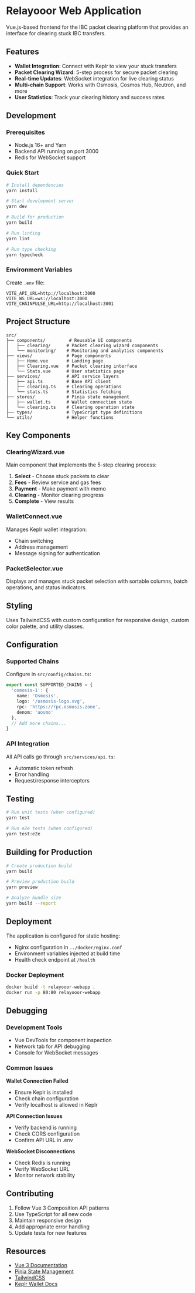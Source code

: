 # Relayooor Web Application

Vue.js-based frontend for the IBC packet clearing platform that provides an interface for clearing stuck IBC transfers.

## Features

- **Wallet Integration**: Connect with Keplr to view your stuck transfers
- **Packet Clearing Wizard**: 5-step process for secure packet clearing
- **Real-time Updates**: WebSocket integration for live clearing status
- **Multi-chain Support**: Works with Osmosis, Cosmos Hub, Neutron, and more
- **User Statistics**: Track your clearing history and success rates

## Development

### Prerequisites
- Node.js 16+ and Yarn
- Backend API running on port 3000
- Redis for WebSocket support

### Quick Start

```bash
# Install dependencies
yarn install

# Start development server
yarn dev

# Build for production
yarn build

# Run linting
yarn lint

# Run type checking
yarn typecheck
```

### Environment Variables

Create `.env` file:
```env
VITE_API_URL=http://localhost:3000
VITE_WS_URL=ws://localhost:3000
VITE_CHAINPULSE_URL=http://localhost:3001
```

## Project Structure

```
src/
├── components/         # Reusable UI components
│   ├── clearing/      # Packet clearing wizard components
│   └── monitoring/    # Monitoring and analytics components
├── views/             # Page components
│   ├── Home.vue       # Landing page
│   ├── Clearing.vue   # Packet clearing interface
│   └── Stats.vue      # User statistics page
├── services/          # API service layers
│   ├── api.ts         # Base API client
│   ├── clearing.ts    # Clearing operations
│   └── stats.ts       # Statistics fetching
├── stores/            # Pinia state management
│   ├── wallet.ts      # Wallet connection state
│   └── clearing.ts    # Clearing operation state
├── types/             # TypeScript type definitions
└── utils/             # Helper functions
```

## Key Components

### ClearingWizard.vue
Main component that implements the 5-step clearing process:
1. **Select** - Choose stuck packets to clear
2. **Fees** - Review service and gas fees
3. **Payment** - Make payment with memo
4. **Clearing** - Monitor clearing progress
5. **Complete** - View results

### WalletConnect.vue
Manages Keplr wallet integration:
- Chain switching
- Address management
- Message signing for authentication

### PacketSelector.vue
Displays and manages stuck packet selection with sortable columns, batch operations, and status indicators.

## Styling

Uses TailwindCSS with custom configuration for responsive design, custom color palette, and utility classes.

## Configuration

### Supported Chains
Configure in `src/config/chains.ts`:
```typescript
export const SUPPORTED_CHAINS = {
  'osmosis-1': {
    name: 'Osmosis',
    logo: '/osmosis-logo.svg',
    rpc: 'https://rpc.osmosis.zone',
    denom: 'uosmo'
  },
  // Add more chains...
}
```

### API Integration
All API calls go through `src/services/api.ts`:
- Automatic token refresh
- Error handling
- Request/response interceptors

## Testing

```bash
# Run unit tests (when configured)
yarn test

# Run e2e tests (when configured)
yarn test:e2e
```

## Building for Production

```bash
# Create production build
yarn build

# Preview production build
yarn preview

# Analyze bundle size
yarn build --report
```

## Deployment

The application is configured for static hosting:
- Nginx configuration in `../docker/nginx.conf`
- Environment variables injected at build time
- Health check endpoint at `/health`

### Docker Deployment
```bash
docker build -t relayooor-webapp .
docker run -p 80:80 relayooor-webapp
```

## Debugging

### Development Tools
- Vue DevTools for component inspection
- Network tab for API debugging
- Console for WebSocket messages

### Common Issues

**Wallet Connection Failed**
- Ensure Keplr is installed
- Check chain configuration
- Verify localhost is allowed in Keplr

**API Connection Issues**
- Verify backend is running
- Check CORS configuration
- Confirm API URL in .env

**WebSocket Disconnections**
- Check Redis is running
- Verify WebSocket URL
- Monitor network stability

## Contributing

1. Follow Vue 3 Composition API patterns
2. Use TypeScript for all new code
3. Maintain responsive design
4. Add appropriate error handling
5. Update tests for new features

## Resources

- [Vue 3 Documentation](https://vuejs.org/)
- [Pinia State Management](https://pinia.vuejs.org/)
- [TailwindCSS](https://tailwindcss.com/)
- [Keplr Wallet Docs](https://docs.keplr.app/)